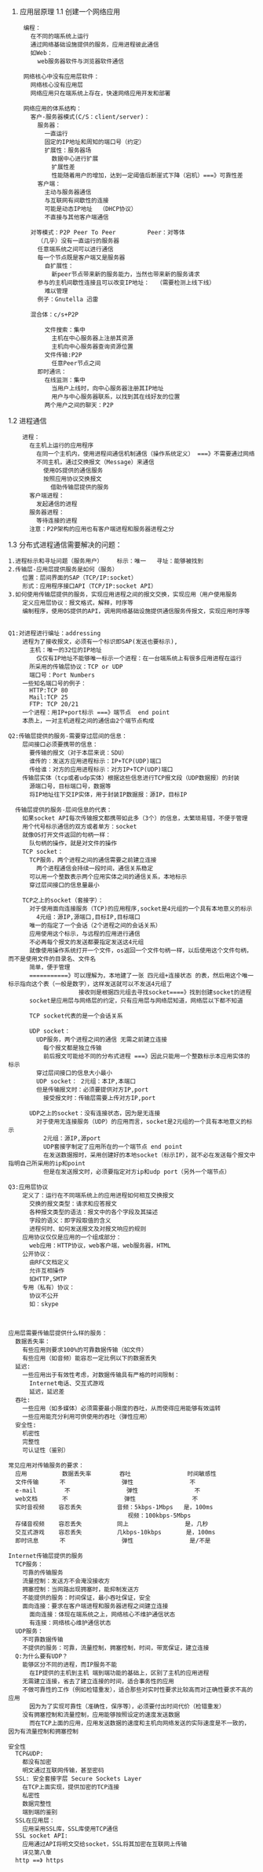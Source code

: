 1. 应用层原理
  1.1 创建一个网络应用

        编程：
          在不同的端系统上运行
          通过网络基础设施提供的服务，应用进程彼此通信
          如Web：
            web服务器软件与浏览器软件通信
        
        网络核心中没有应用层软件：
          网络核心没有应用层
          网络应用只在端系统上存在，快速网络应用开发和部署
        
        网络应用的体系结构：
          客户-服务器模式(C/S：client/server)：
            服务器：
              一直运行
              固定的IP地址和周知的端口号（约定）
              扩展性：服务器场
                数据中心进行扩展
                扩展性差
                性能随着用户的增加，达到一定阈值后断崖式下降（宕机）===》可靠性差
            客户端：
              主动与服务器通信 
              与互联网有间歇性的连接
              可能是动态IP地址  （DHCP协议）
              不直接与其他客户端通信

          对等模式：P2P Peer To Peer         Peer：对等体
            （几乎）没有一直运行的服务器
            任意端系统之间可以进行通信
            每一个节点既是客户端又是服务器
              自扩展性：
                新peer节点带来新的服务能力，当然也带来新的服务请求
            参与的主机间歇性连接且可以改变IP地址：  （需要检测上线下线）
              难以管理
            例子：Gnutella 迅雷  
          
          混合体：c/s+P2P
             
              文件搜索：集中
                主机在中心服务器上注册其资源
                主机向中心服务器查询资源位置
              文件传输:P2P
                任意Peer节点之间
            即时通讯：
              在线监测：集中
                当用户上线时，向中心服务器注册其IP地址
                用户与中心服务器联系，以找到其在线好友的位置
              两个用户之间的聊天：P2P

  
  1.2 进程通信

        进程：
          在主机上运行的应用程序
            在同一个主机内，使用进程间通信机制通信（操作系统定义） ===》不需要通过网络
            不同主机，通过交换报文（Message）来通信
              使用OS提供的通信服务
              按照应用协议交换报文
                借助传输层提供的服务
          客户端进程：
            发起通信的进程
          服务器进程：
            等待连接的进程
          注意：P2P架构的应用也有客户端进程和服务器进程之分

  1.3 分布式进程通信需要解决的问题：

    1.进程标示和寻址问题（服务用户）    标示：唯一   寻址：能够被找到
    2.传输层-应用层提供服务是如何（服务）
        位置：层间界面的SAP（TCP/IP:socket）
        形式：应用程序接口API（TCP/IP:socket API）
    3.如何使用传输层提供的服务，实现应用进程之间的报文交换，实现应用（用户使用服务
        定义应用层协议：报文格式，解释，时序等
        编制程序，使用OS提供的API，调用网络基础设施提供通信服务传报文，实现应用时序等


    Q1:对进程进行编址：addressing
        进程为了接收报文，必须有一个标识即SAP(发送也要标示),
          主机：唯一的32位的IP地址
            仅仅有IP地址不能够唯一标示一个进程：在一台端系统上有很多应用进程在运行
          所采用的传输层协议：TCP or UDP
          端口号：Port Numbers
        一些知名端口号的例子：
          HTTP:TCP 80   
          Mail:TCP 25
          FTP: TCP 20/21
        一个进程：用IP+port标示 ===》端节点  end point
        本质上，一对主机进程之间的通信由2个端节点构成
    
    Q2:传输层提供的服务-需要穿过层间的信息：
        层间接口必须要携带的信息：
          要传输的报文（对于本层来说：SDU）
          谁传的：发送方应用进程标示：IP+TCP(UDP)端口
          传给谁：对方的应用进程标示：对方IP+TCP(UDP)端口
        传输层实体（tcp或者udp实体）根据这些信息进行TCP报文段（UDP数据报）的封装
          源端口号，目标端口号，数据等
          将IP地址往下交IP实体，用于封装IP数据报：源IP，目标IP
    
      传输层提供的服务-层间信息的代表：
        如果socket API每次传输报文都携带如此多（3个）的信息，太繁琐易错，不便于管理
        用个代号标示通信的双方或者单方：socket
        就像OS打开文件返回的句柄一样：
          队句柄的操作，就是对文件的操作
        TCP socket：
          TCP服务，两个进程之间的通信需要之前建立连接
            两个进程通信会持续一段时间，通信关系稳定
          可以用一个整数表示两个应用实体之间的通信关系，本地标示
          穿过层间接口的信息量最小 

        TCP之上的socket（套接字）：      
          对于使用面向连接服务（TCP)的应用程序,socket是4元组的一个具有本地意义的标示
            4元组：源IP,源端口,目标IP,目标端口   
          唯一的指定了一个会话（2个进程之间的会话关系）
          应用使用这个标示，与远程的应用进行通信
          不必再每个报文的发送都要指定发送这4元组
          就像使用操作系统打开一个文件，os返回一个文件句柄一样，以后使用这个文件句柄，而不是使用文件的目录名、文件名
          简单，便于管理  
          ===========》可以理解为，本地建了一张 四元组+连接状态 的表，然后用这个唯一标示指向这个表（一般是数字），这样发送就可以不发送4元组了
                        接收则是根据四元组去寻找socket====》找到创建socket的进程
          socket是应用层与网络层的约定，只有应用层与网络层知道，网络层以下都不知道
          
          TCP socket代表的是一个会话关系

          UDP socket：
            UDP服务，两个进程之间的通信 无需之前建立连接
              每个报文都是独立传输
              前后报文可能给不同的分布式进程 ===》因此只能用一个整数标示本应用实体的标示
            穿过层间接口的信息大小最小
            UDP socket： 2元组：本IP,本端口
            但是传输报文时：必须要提供对方IP,port
              接受报文时：传输层需要上传对方IP,port

          UDP之上的socket：没有连接状态，因为是无连接
            对于使用无连接服务（UDP）的应用而言，socket是2元组的一个具有本地意义的标示
              2元组：源IP,源port
              UDP套接字制定了应用所在的一个端节点 end point              
              在发送数据报时，采用创建好的本地socket（标示IP），就不必在发送每个报文中指明自己所采用的ip和point
              但是在发送报文时，必须要指定对方ip和udp port（另外一个端节点）
    
    Q3:应用层协议
        定义了：运行在不同端系统上的应用进程如何相互交换报文
          交换的报文类型：请求和应答报文
          各种报文类型的语法：报文中的各个字段及其描述
          字段的语义：即字段取值的含义
          进程何时、如何发送报文及对报文响应的规则
        应用协议仅仅是应用的一个组成部分：  
          web应用：HTTP协议，web客户端，web服务器，HTML
        公开协议：
          由RFC文档定义
          允许互相操作
          如HTTP,SMTP
        专用（私有）协议：
          协议不公开
          如：skype



    应用层需要传输层提供什么样的服务：
      数据丢失率：
        有些应用则要求100%的可靠数据传输（如文件）
        有些应用（如音频）能容忍一定比例以下的数据丢失
      延迟:
        一些应用出于有效性考虑，对数据传输具有严格的时间限制：
          Internet电话、交互式游戏
          延迟，延迟差
      吞吐:
        一些应用（如多媒体）必须需要最小限度的吞吐，从而使得应用能够有效运转
        一些应用能充分利用可供使用的吞吐（弹性应用）
      安全性:
        机密性
        完整性
        可认证性（鉴别）

    常见应用对传输服务的要求：
      应用          数据丢失率        吞吐                时间敏感性
      文件传输      不                弹性                不
      e-mail        不                弹性                不
      web文档       不                弹性                不
      实时音视频    容忍丢失          音频：5kbps-1Mbps   是，100ms   
                                      视频：100kbps-5Mbps 
      存储音视频    容忍丢失          同上                是，几秒
      交互式游戏    容忍丢失          几kbps-10kbps       是，100ms
      即时讯息      不                弹性                是/不是

    Internet传输层提供的服务
      TCP服务：
        可靠的传输服务
        流量控制：发送方不会淹没接收方
        拥塞控制：当网路出现拥塞时，能抑制发送方
        不能提供的服务：时间保证，最小吞吐保证，安全
        面向连接：要求在客户端进程和服务器进程之间建立连接      
          面向连接：体现在端系统之上，网络核心不维护通信状态
          有连接：网络核心维护通信状态
      UDP服务：
        不可靠数据传输
        不提供的服务：可靠，流量控制，拥塞控制，时间，带宽保证，建立连接
      Q:为什么要有UDP？
        能够区分不同的进程，而IP服务不能
          在IP提供的主机到主机 端到端功能的基础上，区别了主机的应用进程
        无需建立连接，省去了建立连接的时间，适合事务性的应用
        不做可靠性的工作（例如检错重发），适合那些对实时性要求比较高而对正确性要求不高的应用
          因为为了实现可靠性（准确性，保序等），必须要付出时间代价（检错重发）
        没有拥塞控制和流量控制，应用能够按照设定的速度发送数据
          而在TCP上面的应用，应用发送数据的速度和主机向网络发送的实际速度是不一致的，因为有流量控制和拥塞控制

    安全性
      TCP&UDP:
        都没有加密
        明文通过互联网传输，甚至密码
      SSL: 安全套接字层 Secure Sockets Layer
        在TCP上面实现，提供加密的TCP连接
        私密性
        数据完整性
        端到端的鉴别
      SSL在应用层：
        应用采用SSL库，SSL库使用TCP通信
      SSL socket API:
        应用通过API将明文交给socket，SSL将其加密在互联网上传输
        详见第八章 
      http ==》 https
